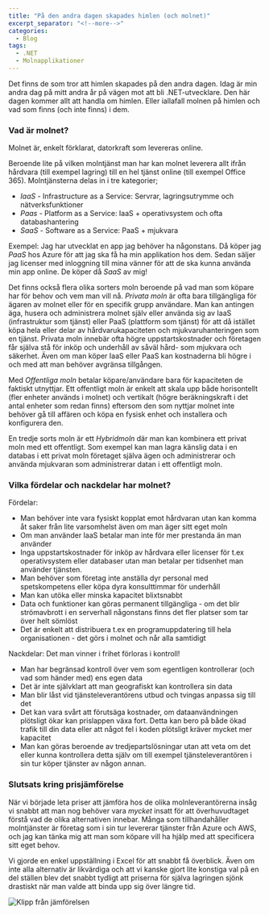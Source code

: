 ```yaml
---
title: "På den andra dagen skapades himlen (och molnet)"
excerpt_separator: "<!--more-->"
categories:
  - Blog
tags:
  - .NET
  - Molnapplikationer
---
```


Det finns de som tror att himlen skapades på den andra dagen. 
Idag är min andra dag på mitt andra år på vägen mot att bli .NET-utvecklare. 
Den här dagen kommer allt att handla om himlen. Eller iallafall molnen på himlen och vad som finns (och inte finns) i dem. 

### Vad är molnet?

Molnet är, enkelt förklarat, datorkraft som levereras online. 

Beroende lite på vilken molntjänst man har kan molnet leverera allt ifrån hårdvara (till exempel lagring) till en hel tjänst online (till exempel Office 365). Molntjänsterna delas in i tre kategorier;

- *IaaS* - Infrastructure as a Service: Servrar, lagringsutrymme och nätverksfunktioner
- *Paas* - Platform as a Service: IaaS + operativsystem och ofta databashantering
- *SaaS* - Software as a Service: PaaS + mjukvara

Exempel: Jag har utvecklat en app jag behöver ha någonstans. Då köper jag *PaaS* hos Azure för att jag ska få ha min applikation hos dem. Sedan säljer jag licenser med inloggning till mina vänner för att de ska kunna använda min app online. De köper då *SaaS* av mig!

Det finns också flera olika sorters moln beroende på vad man som köpare har för behov och vem man vill nå. 
*Privata moln* är ofta bara tillgängliga för ägaren av molnet eller för en specifik grupp användare. Man kan antingen äga, husera och administrera molnet själv eller använda sig av IaaS (infrastruktur som tjänst) eller PaaS (plattform som tjänst) för att då istället köpa hela eller delar av hårdvarukapaciteten och mjukvaruhanteringen som en tjänst. Privata moln innebär ofta högre uppstartskostnader och företagen får själva stå för inköp och underhåll av såväl hård- som mjukvara och säkerhet. Även om man köper IaaS eller PaaS kan kostnaderna bli högre i och med att man behöver avgränsa tillgången. 

Med *Offentliga moln* betalar köpare/användare bara för kapaciteten de faktiskt utnyttjar. Ett offentligt moln är enkelt att skala upp både horisontellt (fler enheter används i molnet) och vertikalt (högre beräkningskraft i det antal enheter som redan finns) eftersom den som nyttjar molnet inte behöver gå till affären och köpa en fysisk enhet och installera och konfigurera den. 

En tredje sorts moln är ett *Hybridmoln* där man kan kombinera ett privat moln med ett offentligt. Som exempel kan man lagra känslig data i en databas i ett privat moln företaget själva ägen och administrerar och använda mjukvaran som administrerar datan i ett offentligt moln. 


### Vilka fördelar och nackdelar har molnet?

Fördelar:
- Man behöver inte vara fysiskt kopplat emot hårdvaran utan kan komma åt saker från lite varsomhelst även om man äger sitt eget moln
- Om man använder IaaS betalar man inte för mer prestanda än man använder
- Inga uppstartskostnader för inköp av hårdvara eller licenser för t.ex operativsystem eller databaser utan man betalar per tidsenhet man använder tjänsten. 
- Man behöver som företag inte anställa dyr personal med spetskompetens eller köpa dyra konsulttimmar för underhåll
- Man kan utöka eller minska kapacitet blixtsnabbt
- Data och funktioner kan göras permanent tillgängliga - om det blir strömavbrott i en serverhall någonstans finns det fler platser som tar över helt sömlöst
- Det är enkelt att distribuera t.ex en programuppdatering till hela organisationen - det görs i molnet och når alla samtidigt

Nackdelar:
Det man vinner i frihet förloras i kontroll!
- Man har begränsad kontroll över vem som egentligen kontrollerar (och vad som händer med) ens egen data
- Det är inte självklart att man geografiskt kan kontrollera sin data
- Man blir låst vid tjänsteleverantörens utbud och tvingas anpassa sig till det
- Det kan vara svårt att förutsäga kostnader, om dataanvändningen plötsligt ökar kan prislappen växa fort. Detta kan bero på både ökad trafik till din data eller att något fel i koden plötsligt kräver mycket mer kapacitet
- Man kan göras beroende av tredjepartslösningar utan att veta om det eller kunna kontrollera detta själv om till exempel tjänsteleverantören i sin tur köper tjänster av någon annan. 


### Slutsats kring prisjämförelse

När vi började leta priser att jämföra hos de olika molnleverantörerna insåg vi snabbt att man nog behöver vara *mycket* insatt för att överhuvudtaget förstå vad de olika alternativen innebar. Många som tillhandahåller molntjänster är företag som i sin tur levererar tjänster från Azure och AWS, och jag kan tänka mig att man som köpare vill ha hjälp med att specificera sitt eget behov. 

Vi gjorde en enkel uppställning i Excel för att snabbt få överblick. Även om inte alla alternativ är likvärdiga och att vi kanske gjort lite konstiga val på en del ställen blev det snabbt tydligt att priserna för själva lagringen sjönk drastiskt när man valde att binda upp sig över längre tid. 

![Klipp från jämförelsen](https://github.com/Baverstrand/markdown-here/raw/master/src/common/images/icon48.png "Jämförelse mellan leverantörer")


